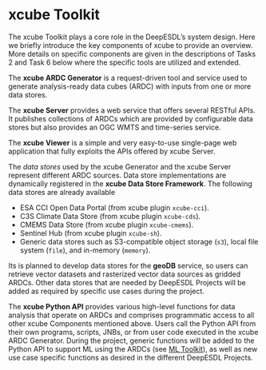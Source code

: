 # xcube Toolkit

The xcube Toolkit plays a core role in the DeepESDL’s system design. 
Here we briefly introduce the key components of xcube to provide an overview.
More details on specific components are given in the descriptions of 
Tasks 2 and Task 6 below where the specific tools are utilized and extended.

The **xcube ARDC Generator** is a request-driven tool and service used 
to generate analysis-ready data cubes (ARDC) with inputs from one or 
more data stores. 

The **xcube Server** provides a web service that offers several RESTful APIs. 
It publishes collections of ARDCs which are provided by configurable data 
stores but also provides an OGC WMTS and time-series service. 

The **xcube Viewer** is a simple and very easy-to-use single-page web 
application that fully exploits the APIs offered by xcube Server. 

The *data stores* used by the xcube Generator and the xcube Server 
represent different ARDC sources. Data store implementations are 
dynamically registered in the **xcube Data Store Framework**. 
The following data stores are already available

* ESA CCI Open Data Portal (from xcube plugin `xcube-cci`).
* C3S Climate Data Store (from xcube plugin `xcube-cds`).
* CMEMS Data Store (from xcube plugin `xcube-cmems`).
* Sentinel Hub (from xcube plugin `xcube-sh`).
* Generic data stores such as S3-compatible object storage (`s3`), 
  local file system (`file`), and in-memory (`memory`).

Its is planned to develop data stores for the **geoDB** service, 
so users can retrieve vector datasets and rasterized vector data 
sources as gridded ARDCs. 
Other data stores that are needed by DeepESDL Projects will be added 
as required by specific use cases during the project.

The **xcube Python API** provides various high-level functions for 
data analysis that operate on ARDCs and comprises programmatic 
access to all other xcube Components mentioned above. 
Users call the Python API from their own programs, scripts, JNBs, 
or from user code executed in the xcube ARDC Generator. 
During the project, generic functions will be added to the Python API 
to support ML using the ARDCs (see [ML Toolkit](ml-toolkit.md)), 
as well as new use case specific functions as desired in the 
different DeepESDL Projects. 

